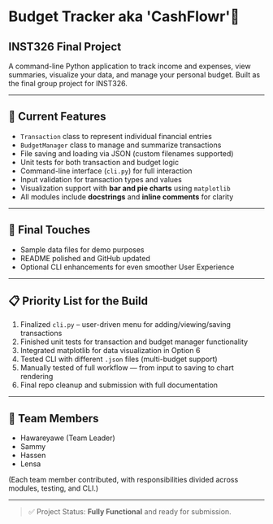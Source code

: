 #  Budget Tracker aka 'CashFlowr'💸
## INST326 Final Project

A command-line Python application to track income and expenses, view summaries, visualize your data, and manage your personal budget. Built as the final group project for INST326.

---

## 🚀 Current Features

- `Transaction` class to represent individual financial entries  
- `BudgetManager` class to manage and summarize transactions  
- File saving and loading via JSON (custom filenames supported)  
- Unit tests for both transaction and budget logic  
- Command-line interface (`cli.py`) for full interaction  
- Input validation for transaction types and values  
- Visualization support with **bar and pie charts** using `matplotlib`  
- All modules include **docstrings** and **inline comments** for clarity  

---

## 🔧 Final Touches

- Sample data files for demo purposes  
- README polished and GitHub updated 
- Optional CLI enhancements for even smoother User Experience

---

## 📋 Priority List for the Build

1. Finalized `cli.py` – user-driven menu for adding/viewing/saving transactions  
2. Finished unit tests for transaction and budget manager functionality  
3. Integrated matplotlib for data visualization in Option 6  
4. Tested CLI with different `.json` files (multi-budget support)  
5. Manually tested of full workflow — from input to saving to chart rendering  
6. Final repo cleanup and submission with full documentation  

---

## 👥 Team Members

- Hawareyawe (Team Leader)  
- Sammy  
- Hassen  
- Lensa  

(Each team member contributed, with responsibilities divided across modules, testing, and CLI.)

---

> ✅ Project Status: **Fully Functional** and ready for submission.
